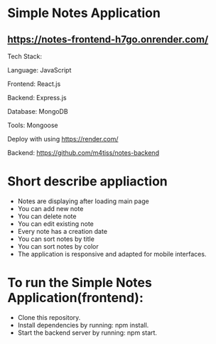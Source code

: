 # Simple Notes Application
## https://notes-frontend-h7go.onrender.com/

Tech Stack:


Language: JavaScript

Frontend: React.js

Backend: Express.js

Database: MongoDB

Tools: Mongoose

Deploy with using https://render.com/

Backend: https://github.com/m4tiss/notes-backend

# Short describe appliaction
* Notes are displaying after loading main page
* You can add new note
* You can delete note
* You can edit existing note
* Every note has a creation date
* You can sort notes by title
* You can sort notes by color
* The application is responsive and adapted for mobile interfaces.

# To run the Simple Notes Application(frontend):

* Clone this repository.
* Install dependencies by running: npm install.
* Start the backend server by running: npm start.
